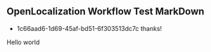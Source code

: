 ## OpenLocalization Workflow Test MarkDown
* 1c66aad6-1d69-45af-bd51-6f303513dc7c 
thanks!

Hello world